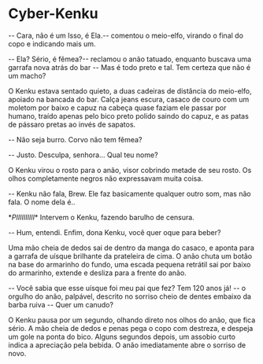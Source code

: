 # Cyber-Kenku

-- Cara, não é um Isso, é Ela.-- comentou o meio-elfo, virando o final do copo e indicando mais um.

-- Ela? Sério, é fêmea?-- reclamou o anão tatuado, enquanto buscava uma garrafa nova atrás do bar -- Mas é todo preto e tal. Tem certeza que não é um macho?

O Kenku estava sentado quieto, a duas cadeiras de distância do meio-elfo, apoiado na bancada do bar. Calça jeans escura, casaco de couro com um moletom por baixo e capuz na cabeça quase faziam ele passar por humano, traído apenas pelo bico preto polido saindo do capuz, e as patas de pássaro pretas ao invés de sapatos.

-- Não seja burro. Corvo não tem fêmea?

-- Justo. Desculpa, senhora... Qual teu nome?

O Kenku virou o rosto para o anão, visor cobrindo metade de seu rosto. Os olhos completamente negros não expressavam muita coisa.

-- Kenku não fala, Brew. Ele faz basicamente qualquer outro som, mas não fala. O nome dela é..

\**PIIIIIIIIII*\* Intervem o Kenku, fazendo barulho de censura.

-- Hum, entendi. Enfim, dona Kenku, você quer oque para beber?

Uma mão cheia de dedos sai de dentro da manga do casaco, e aponta para a garrafa de uísque brilhante da prateleira de cima.
O anão chuta um botão na base do armarinho do fundo, uma escada pequena retrátil sai por baixo do armarinho, extende e desliza para a frente do anão.

-- Você sabia que esse uísque foi meu pai que fez? Tem 120 anos já! -- o orgulho do anão, palpável, descrito no sorriso cheio de dentes embaixo da barba ruiva -- Quer um canudo?

O Kenku pausa por um segundo, olhando direto nos olhos do anão, que fica sério. A mão cheia de dedos e penas pega o copo com destreza, e despeja um gole na ponta do bico. Alguns segundos depois, um assobio curto indica a apreciação pela bebida. O anão imediatamente abre o sorriso de novo.
